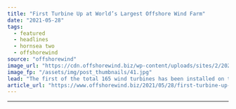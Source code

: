 ```yaml
---
title: "First Turbine Up at World’s Largest Offshore Wind Farm"
date: "2021-05-28"
tags: 
  - featured
  - headlines
  - hornsea two
  - offshorewind
source: "offshorewind"
image_url: "https://cdn.offshorewind.biz/wp-content/uploads/sites/2/2021/05/28115005/Orsted_First-Turbine-Installed-at-Hornsea-Two_.jpg"
image_fp: "/assets/img/post_thumbnails/41.jpg"
lead: "The first of the total 165 wind turbines has been installed on the Hornsea"
article_url: "https://www.offshorewind.biz/2021/05/28/first-turbine-up-at-worlds-largest-offshore-wind-farm/"
---
```


---
